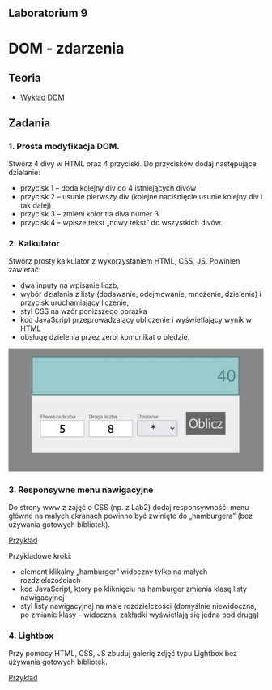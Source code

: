 ## Laboratorium 9

# DOM - zdarzenia

## Teoria

* [Wykład DOM](https://users.pja.edu.pl/~ppisarski/prez/dom/1.html)

## Zadania

### 1. Prosta modyfikacja DOM. 

Stwórz 4 divy w HTML oraz 4 przyciski. Do przycisków dodaj następujące działanie:
* przycisk 1 – doda kolejny div do 4 istniejących divów
* przycisk 2 – usunie pierwszy div (kolejne naciśnięcie usunie kolejny div i tak dalej)
* przycisk 3 – zmieni kolor tła diva numer 3
* przycisk 4 – wpisze tekst „nowy tekst” do wszystkich divów.

### 2. Kalkulator

Stwórz prosty kalkulator z wykorzystaniem HTML, CSS, JS.
Powinien zawierać:
* dwa inputy na wpisanie liczb,
* wybór działania z listy (dodawanie, odejmowanie, mnożenie, dzielenie) i przycisk uruchamiający liczenie,
* styl CSS na wzór poniższego obrazka
* kod JavaScript przeprowadzający obliczenie i wyświetlający wynik w HTML
* obsługę dzielenia przez zero: komunikat o błędzie.

[![](assets/9_1.png)](assets/9_1.png)

### 3. Responsywne menu nawigacyjne

Do strony www z zajęć o CSS (np. z Lab2) dodaj responsywność: menu główne na małych ekranach powinno być zwinięte do
„hamburgera” (bez używania gotowych bibliotek). 

[Przykład](https://mobirise.com/bootstrap-menu/bootstrap-navigation-menu-template.html)

Przykładowe kroki:
* element klikalny „hamburger” widoczny tylko na małych rozdzielczościach
* kod JavaScript, który po kliknięciu na hamburger zmienia klasę listy nawigacyjnej
* styl listy nawigacyjnej na małe rozdzielczości (domyślnie niewidoczna, po zmianie klasy – widoczna, zakładki wyświetlają się jedna pod drugą)

### 4. Lightbox

Przy pomocy HTML, CSS, JS zbuduj galerię zdjęć typu Lightbox bez używania gotowych bibliotek.

[Przykład](https://www.cssscript.com/demo/modal-image-gallery-swg/) 

